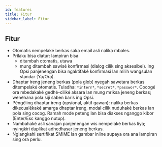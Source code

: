 ```yaml
---
id: features
title: Fitur
sidebar_label: Fitur
---
```


## Fitur

- Otomatis nempelaké berkas saka email asli nalika mbales.
- Prilaku bisa diatur: lampiran bisa
  - ditambah otomatis, utawa
  - mung ditambah sawisé konfirmasi (dialog cilik sing aksesibel). Ing Opsi panjenengan bisa ngaktifaké konfirmasi lan milih wangsulan standar (Ya/Ora).
- Dhaptar ireng jeneng berkas (pola glob) nyegah sawetara berkas ditempelaké otomatis. Tuladha: `*intern*`, `*secret*`, `*passwor*`.
  Cocogé ora mbedakaké gedhé-ciliké aksara lan mung mriksa jeneng berkas; wènèhana pola siji saben baris ing Opsi.
- Pèngéling dhaptar ireng (opsional, aktif gawan): nalika berkas dikecualèkaké amarga dhaptar ireng, modal cilik nuduhaké berkas lan pola sing cocog. Ramah mode peteng lan bisa diakses nganggo kibor (Enter/Esc kanggo nutup).
- Nambahaké asli sanajan panjenengan wis nempelaké berkas liya; nyingkiri duplikat adhedhasar jeneng berkas.
- Nglangkahi sertifikat SMIME lan gambar inline supaya ora ana lampiran sing ora perlu.
